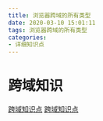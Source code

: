 ```yaml
---
title: 浏览器跨域的所有类型
date: 2020-03-10 15:01:11
tags: 浏览器跨域的所有类型
categories: 
- 详细知识点
---
```


# 跨域知识
[跨域知识点](https://blog.csdn.net/weixin_40597676/article/details/78791590)
[跨域知识点](https://juejin.im/post/5a2f92c65188253e2470f16d)




